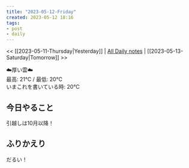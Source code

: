 ```yaml
---
title: "2023-05-12-Friday"
created: 2023-05-12 18:16
tags:
- post
- daily
---
```


<< [[2023-05-11-Thursday|Yesterday]] | [All Daily notes](/tags/daily) | [[2023-05-13-Saturday|Tomorrow]] >>

☁️厚い雲☁️  
最高: 21℃ / 最低: 20℃  
いまこれを書いている時: 20℃

## 今日やること

引越しは10月以降！

## ふりかえり

だるい！